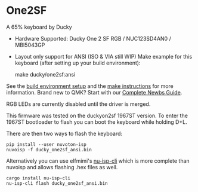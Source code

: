 # One2SF

A 65% keyboard by Ducky

* Hardware Supported: Ducky One 2 SF RGB / NUC123SD4AN0 / MBI5043GP
* Layout only support for ANSI (ISO & VIA still WIP)
Make example for this keyboard (after setting up your build environment):

    make ducky/one2sf:ansi

See the [build environment setup](https://docs.qmk.fm/#/getting_started_build_tools) and the [make instructions](https://docs.qmk.fm/#/getting_started_make_guide) for more information. Brand new to QMK? Start with our [Complete Newbs Guide](https://docs.qmk.fm/#/newbs).

RGB LEDs are currently disabled until the driver is merged.

This firmware was tested on the duckyon2sf 1967ST version. To enter the 1967ST bootloader to flash you can boot the keyboard while holding D+L.

There are then two ways to flash the keyboard:

    pip install --user nuvoton-isp
    nuvoisp -f ducky_one2sf_ansi.bin

Alternatively you can use elfmimi's [nu-isp-cli](https://lib.rs/crates/nu-isp-cli) which is more complete than nuvoisp and allows flashing .hex files as well.

    cargo install nu-isp-cli
    nu-isp-cli flash ducky_one2sf_ansi.bin
